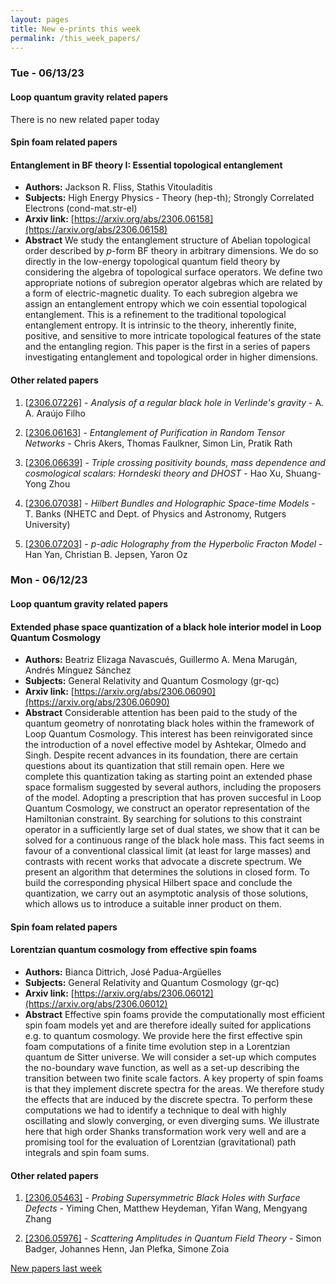 ```yaml
---
layout: pages
title: New e-prints this week
permalink: /this_week_papers/
---
```




### Tue - 06/13/23

#### Loop quantum gravity related papers

There is no new related paper today 

#### Spin foam related papers

#### **Entanglement in BF theory I: Essential topological entanglement**
 - **Authors:** Jackson R. Fliss, Stathis Vitouladitis
 - **Subjects:** High Energy Physics - Theory (hep-th); Strongly Correlated Electrons (cond-mat.str-el)
 - **Arxiv link:** [https://arxiv.org/abs/2306.06158](https://arxiv.org/abs/2306.06158)
 - **Abstract**
 We study the entanglement structure of Abelian topological order described by $p$-form BF theory in arbitrary dimensions. We do so directly in the low-energy topological quantum field theory by considering the algebra of topological surface operators. We define two appropriate notions of subregion operator algebras which are related by a form of electric-magnetic duality. To each subregion algebra we assign an entanglement entropy which we coin essential topological entanglement. This is a refinement to the traditional topological entanglement entropy. It is intrinsic to the theory, inherently finite, positive, and sensitive to more intricate topological features of the state and the entangling region. This paper is the first in a series of papers investigating entanglement and topological order in higher dimensions. 



#### Other related papers

1. [[2306.07226]](https://arxiv.org/abs/2306.07226) - *Analysis of a regular black hole in Verlinde's gravity* - A. A. Araújo Filho

1. [[2306.06163]](https://arxiv.org/abs/2306.06163) - *Entanglement of Purification in Random Tensor Networks* - Chris Akers, Thomas Faulkner, Simon Lin, Pratik Rath

1. [[2306.06639]](https://arxiv.org/abs/2306.06639) - *Triple crossing positivity bounds, mass dependence and cosmological  scalars: Horndeski theory and DHOST* - Hao Xu, Shuang-Yong Zhou

1. [[2306.07038]](https://arxiv.org/abs/2306.07038) - *Hilbert Bundles and Holographic Space-time Models* - T. Banks (NHETC and Dept. of Physics and Astronomy, Rutgers University)

1. [[2306.07203]](https://arxiv.org/abs/2306.07203) - *$p$-adic Holography from the Hyperbolic Fracton Model* - Han Yan, Christian B. Jepsen, Yaron Oz



### Mon - 06/12/23

#### Loop quantum gravity related papers

#### **Extended phase space quantization of a black hole interior model in Loop  Quantum Cosmology**
 - **Authors:** Beatriz Elizaga Navascués, Guillermo A. Mena Marugán, Andrés Mínguez Sánchez
 - **Subjects:** General Relativity and Quantum Cosmology (gr-qc)
 - **Arxiv link:** [https://arxiv.org/abs/2306.06090](https://arxiv.org/abs/2306.06090)
 - **Abstract**
 Considerable attention has been paid to the study of the quantum geometry of nonrotating black holes within the framework of Loop Quantum Cosmology. This interest has been reinvigorated since the introduction of a novel effective model by Ashtekar, Olmedo and Singh. Despite recent advances in its foundation, there are certain questions about its quantization that still remain open. Here we complete this quantization taking as starting point an extended phase space formalism suggested by several authors, including the proposers of the model. Adopting a prescription that has proven succesful in Loop Quantum Cosmology, we construct an operator representation of the Hamiltonian constraint. By searching for solutions to this constraint operator in a sufficiently large set of dual states, we show that it can be solved for a continuous range of the black hole mass. This fact seems in favour of a conventional classical limit (at least for large masses) and contrasts with recent works that advocate a discrete spectrum. We present an algorithm that determines the solutions in closed form. To build the corresponding physical Hilbert space and conclude the quantization, we carry out an asymptotic analysis of those solutions, which allows us to introduce a suitable inner product on them. 

#### Spin foam related papers

#### **Lorentzian quantum cosmology from effective spin foams**
 - **Authors:** Bianca Dittrich, José Padua-Argüelles
 - **Subjects:** General Relativity and Quantum Cosmology (gr-qc)
 - **Arxiv link:** [https://arxiv.org/abs/2306.06012](https://arxiv.org/abs/2306.06012)
 - **Abstract**
 Effective spin foams provide the computationally most efficient spin foam models yet and are therefore ideally suited for applications e.g. to quantum cosmology. We provide here the first effective spin foam computations of a finite time evolution step in a Lorentzian quantum de Sitter universe. We will consider a set-up which computes the no-boundary wave function, as well as a set-up describing the transition between two finite scale factors. A key property of spin foams is that they implement discrete spectra for the areas. We therefore study the effects that are induced by the discrete spectra. To perform these computations we had to identify a technique to deal with highly oscillating and slowly converging, or even diverging sums. We illustrate here that high order Shanks transformation work very well and are a promising tool for the evaluation of Lorentzian (gravitational) path integrals and spin foam sums. 



#### Other related papers

1. [[2306.05463]](https://arxiv.org/abs/2306.05463) - *Probing Supersymmetric Black Holes with Surface Defects* - Yiming Chen, Matthew Heydeman, Yifan Wang, Mengyang Zhang

1. [[2306.05976]](https://arxiv.org/abs/2306.05976) - *Scattering Amplitudes in Quantum Field Theory* - Simon Badger, Johannes Henn, Jan Plefka, Simone Zoia






[New papers last week]({{site.url}}/archived/weekly/pre-prints/2023/06/12/archived_weekly_papers.html)